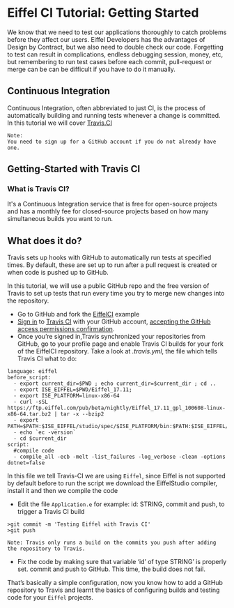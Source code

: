 # Eiffel CI Tutorial: Getting Started

We know that we need to test our applications thoroughly to catch problems before they affect our users. Eiffel Developers has the advantages of Design by Contract, but we also need to double check our code. Forgetting to test can result in complications, endless debugging session, money, etc, but remembering to run test cases before each commit, pull-request or merge can be can be difficult if you have to do it manually.

## Continuous Integration
Continuous Integration, often abbreviated to just CI, is the process of automatically building and running tests whenever a change is committed.
In this tutorial we will cover [Travis.CI](http://travis.ci/) 

	Note:
	You need to sign up for a GitHub account if you do not already have one.
	
## Getting-Started with Travis CI

### What is Travis CI?
It's a Continuous Integration service that is free for open-source projects and has a monthly fee for closed-source projects based on how many simultaneous builds you want to run.

## What does it do?
Travis sets up hooks with GitHub to automatically run tests at specified times. By default, these are set up to run after a pull request is created or when code is pushed up to GitHub.

In this tutorial, we will use a public GitHub repo and the free version of Travis to set up tests that run every time you try to merge new changes into the repository.

* Go to GitHub and fork the [EiffelCI](https://github.com/jvelilla/EiffelCI) example
* [Sign in](https://travis-ci.org/auth) to [Travis CI](travis-ci.org) with your GitHub account, [accepting the GitHub access permissions confirmation](https://docs.travis-ci.com/user/github-oauth-scopes).
* Once you’re signed in,Travis synchronized your repositories from GitHub, go to your profile page and enable Travis CI builds for your fork of the EiffelCI  repository.  Take a look at _.travis.yml_, the file which tells Travis CI what to do: 
```
language: eiffel
before_script:
  - export current_dir=$PWD ; echo current_dir=$current_dir ; cd ..
  - export ISE_EIFFEL=$PWD/Eiffel_17.11; 
  - export ISE_PLATFORM=linux-x86-64
  - curl -sSL https://ftp.eiffel.com/pub/beta/nightly/Eiffel_17.11_gpl_100608-linux-x86-64.tar.bz2 | tar -x --bzip2
  - export PATH=$PATH:$ISE_EIFFEL/studio/spec/$ISE_PLATFORM/bin:$PATH:$ISE_EIFFEL/tools/spec/$ISE_PLATFORM/bin
  - echo `ec -version`
  - cd $current_dir
script: 
  #compile code
  - compile_all -ecb -melt -list_failures -log_verbose -clean -options dotnet=false
````
In this file we tell Travis-CI we are using `Eiffel`, since Eiffel is not supported by default before to run the script we download the EiffelStudio compiler, install it and then we compile the code

* Edit the file `Application.e`  for example: id: STRING, commit and push, to trigger a Travis CI build 
```
>git commit -m 'Testing Eiffel with Travis CI'
>git push
```

	Note: Travis only runs a build on the commits you push after adding the repository to Travis.

* Fix the code by making sure that  variable  ‘id’ of type STRING’ is properly set. commit and push to GitHub. This time, the build does not fail.

That’s basically a simple configuration, now you know how to add a GitHub repository to Travis and learnt the basics of configuring builds and testing code for your `Eiffel` projects.
